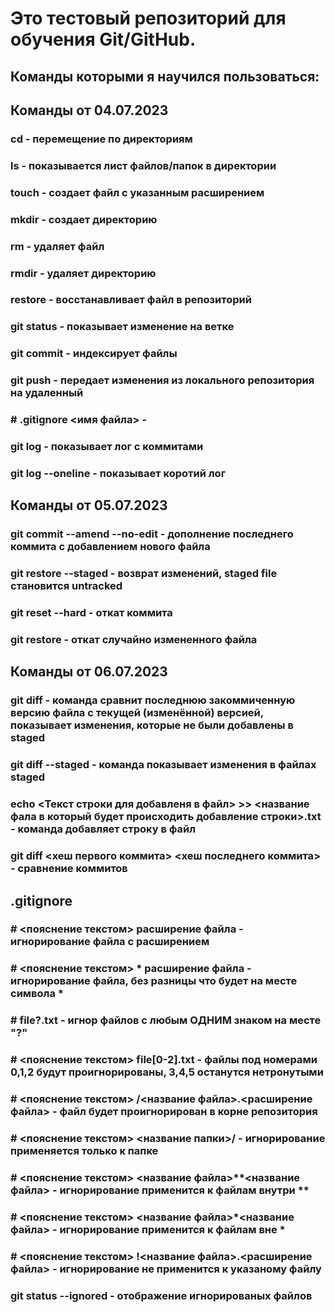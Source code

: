 # Это тестовый репозиторий для обучения Git/GitHub.

## Команды которыми я научился пользоваться:
## Команды от 04.07.2023
### cd - перемещение по директориям
### ls - показывается лист файлов/папок в директории
### touch - создает файл с указанным расширением
### mkdir - создает директорию
### rm - удаляет файл
### rmdir - удаляет директорию
### restore - восстанавливает файл в репозиторий
### git status - показывает изменение на ветке
### git commit - индексирует файлы
### git push - передает изменения из локального репозитория на удаленный
### # .gitignore <имя файла> - 
### git log - показывает лог с коммитами
### git log --oneline - показывает коротий лог
## Команды от 05.07.2023
### git commit --amend --no-edit - дополнение последнего коммита с добавлением нового файла
### git restore --staged <file> - возврат изменений, staged file становится untracked
### git reset --hard <commit hash> - откат коммита
### git restore <file> - откат случайно измененного файла
## Команды от 06.07.2023
### git diff - команда сравнит последнюю закоммиченную версию файла с текущей (изменённой) версией, показывает изменения, которые не были добавлены в staged
### git diff --staged - команда показывает изменения в файлах staged
### echo <Текст строки для добавленя в файл> >> <название фала в который будет происходить добавление строки>.txt - команда добавляет строку в файл
### git diff <хеш первого коммита> <хеш последнего коммита> - сравнение коммитов

## .gitignore 
### # <пояснение текстом> расширение файла - игнорирование файла с расширением
### # <пояснение текстом> * расширение файла - игнорирование файла, без разницы что будет на месте символа * 
### # file?.txt - игнор файлов с любым ОДНИМ знаком на месте "?"
### # <пояснение текстом> file[0-2].txt - файлы под номерами 0,1,2 будут проигнорированы, 3,4,5 останутся нетронутыми
### # <пояснение текстом> /<название файла>.<расширение файла> - файл будет проигнорирован в корне репозитория
### # <пояснение текстом> <название папки>/ - игнорирование применяется только к папке
### # <пояснение текстом> <название файла>**<название файла> - игнорирование применится к файлам внутри **
### # <пояснение текстом> <название файла>*<название файла> - игнорирование применится к файлам вне *
### # <пояснение текстом> !<название файла>.<расширение файла> - игнорирование не применится к указаному файлу
### git status --ignored - отображение игнорированых файлов
